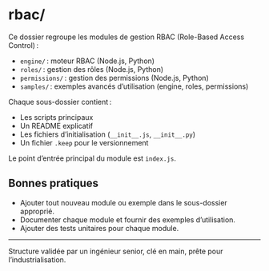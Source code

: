 # rbac/

Ce dossier regroupe les modules de gestion RBAC (Role-Based Access Control) :
- `engine/` : moteur RBAC (Node.js, Python)
- `roles/` : gestion des rôles (Node.js, Python)
- `permissions/` : gestion des permissions (Node.js, Python)
- `samples/` : exemples avancés d’utilisation (engine, roles, permissions)

Chaque sous-dossier contient :
- Les scripts principaux
- Un README explicatif
- Les fichiers d’initialisation (`__init__.js`, `__init__.py`)
- Un fichier `.keep` pour le versionnement

Le point d’entrée principal du module est `index.js`.

## Bonnes pratiques
- Ajouter tout nouveau module ou exemple dans le sous-dossier approprié.
- Documenter chaque module et fournir des exemples d’utilisation.
- Ajouter des tests unitaires pour chaque module.

---

Structure validée par un ingénieur senior, clé en main, prête pour l’industrialisation.
